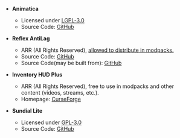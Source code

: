 - **Animatica**
  - Licensed under [LGPL-3.0](https://opensource.org/licenses/LGPL-3.0)
  - Source Code: [GitHub](https://github.com/Riflusso/Animatica)

- **Reflex AntiLag**  
  - ARR (All Rights Reserved), [allowed to distribute in modpacks.](https://github.com/Tythee/Minecraft-Reflex/issues/2)
  - Source Code: [GitHub](https://github.com/Tythee/Minecraft-Reflex)
  - Source Code(may be built from): [GitHub](https://github.com/OrzMiku/Minecraft-Reflex)

- **Inventory HUD Plus**
  - ARR (All Rights Reserved), free to use in modpacks and other content (videos, streams, etc.).
  - Homepage: [CurseForge](https://www.curseforge.com/minecraft/mc-mods/inventory-hud-forge)

- **Sundial Lite**
  - Licensed under [GPL-3.0](https://opensource.org/licenses/GPL-3.0)
  - Source Code: [GitHub](https://github.com/GeForceLegend/Sundial-Lite)